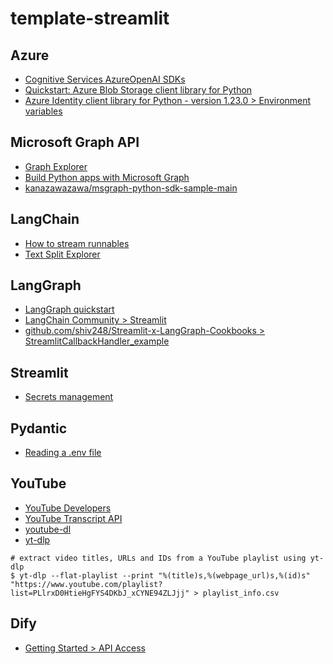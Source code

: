 # template-streamlit

## Azure

- [Cognitive Services AzureOpenAI SDKs](https://github.com/Azure/azure-rest-api-specs/tree/main/specification/cognitiveservices/data-plane/AzureOpenAI/inference)
- [Quickstart: Azure Blob Storage client library for Python](https://learn.microsoft.com/azure/storage/blobs/storage-quickstart-blobs-python?tabs=connection-string%2Croles-azure-portal%2Csign-in-azure-cli&pivots=blob-storage-quickstart-scratch)
- [Azure Identity client library for Python - version 1.23.0 > Environment variables](https://learn.microsoft.com/ja-jp/python/api/overview/azure/identity-readme?view=azure-python#environment-variables)

## Microsoft Graph API

- [Graph Explorer](https://developer.microsoft.com/en-us/graph/graph-explorer)
- [Build Python apps with Microsoft Graph](https://learn.microsoft.com/en-us/graph/tutorials/python?tabs=aad)
- [kanazawazawa/msgraph-python-sdk-sample-main](https://github.com/kanazawazawa/msgraph-python-sdk-sample-main)

## LangChain

- [How to stream runnables](https://python.langchain.com/docs/how_to/streaming/)
- [Text Split Explorer](https://github.com/langchain-ai/text-split-explorer)

## LangGraph

- [LangGraph quickstart](https://langchain-ai.github.io/langgraph/agents/agents/)
- [LangChain Community > Streamlit](https://python.langchain.com/docs/integrations/callbacks/streamlit/)
- [github.com/shiv248/Streamlit-x-LangGraph-Cookbooks > StreamlitCallbackHandler_example](https://github.com/shiv248/Streamlit-x-LangGraph-Cookbooks/tree/master/StreamlitCallbackHandler_example)

## Streamlit

- [Secrets management](https://docs.streamlit.io/develop/concepts/connections/secrets-management)

## Pydantic

- [Reading a .env file](https://fastapi.tiangolo.com/advanced/settings/#reading-a-env-file)

## YouTube

- [YouTube Developers](https://developers.google.com/youtube)
- [YouTube Transcript API](https://github.com/jdepoix/youtube-transcript-api)
- [youtube-dl](https://github.com/ytdl-org/youtube-dl)
- [yt-dlp](https://github.com/yt-dlp/yt-dlp)

```shell
# extract video titles, URLs and IDs from a YouTube playlist using yt-dlp
$ yt-dlp --flat-playlist --print "%(title)s,%(webpage_url)s,%(id)s" "https://www.youtube.com/playlist?list=PLlrxD0HtieHgFYS4DKbJ_xCYNE94ZLJjj" > playlist_info.csv
```

## Dify

- [Getting Started > API Access](https://docs.dify.ai/en/openapi-api-access-readme)
